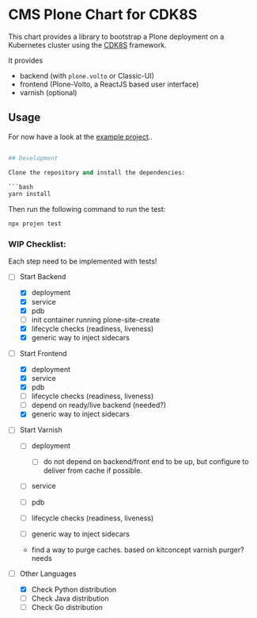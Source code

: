 # CMS Plone Chart for CDK8S

This chart provides a library to bootstrap a Plone deployment on a Kubernetes cluster using the [CDK8S](https://cdk8s.io) framework.

It provides

* backend (with `plone.volto` or Classic-UI)
* frontend (Plone-Volto, a ReactJS based user interface)
* varnish (optional)

## Usage

For now have a look at the [example project](https://github.com/bluedynamics/cdk8s-plone-example)..

```python

## Development

Clone the repository and install the dependencies:

```bash
yarn install
```

Then run the following command to run the test:

```bash
npx projen test
```

### WIP Checklist:

Each step need to be implemented with tests!

* [ ] Start Backend

  * [x] deployment
  * [x] service
  * [x] pdb
  * [ ] init container running plone-site-create
  * [x] lifecycle checks (readiness, liveness)
  * [x] generic way to inject sidecars
* [ ] Start Frontend

  * [x] deployment
  * [x] service
  * [x] pdb
  * [ ] lifecycle checks (readiness, liveness)
  * [ ] depend on ready/live backend (needed?)
  * [x] generic way to inject sidecars
* [ ] Start Varnish

  * [ ] deployment

    * [ ] do not depend on backend/front end to be  up, but configure to deliver from cache if possible.
  * [ ] service
  * [ ] pdb
  * [ ] lifecycle checks (readiness, liveness)
  * [ ] generic way to inject sidecars
  * find a way to purge caches. based on kitconcept varnish purger? needs
* [ ] Other Languages

  * [x] Check Python distribution
  * [ ] Check Java distribution
  * [ ] Check Go distribution
